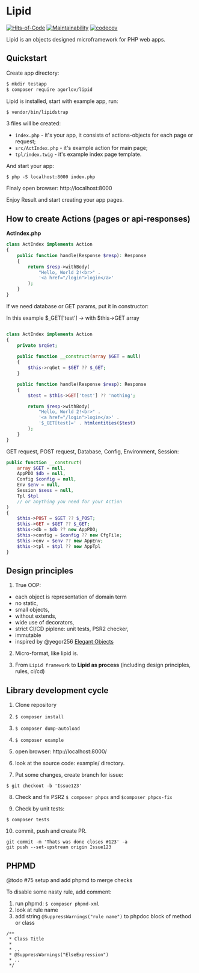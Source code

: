 # Lipid

[![Hits-of-Code](https://hitsofcode.com/github/agorlov/lipid)](https://hitsofcode.com/view/github/agorlov/lipid) [![Maintainability](https://api.codeclimate.com/v1/badges/81625ae51d51bd721b46/maintainability)](https://codeclimate.com/github/agorlov/lipid/maintainability) [![codecov](https://codecov.io/gh/agorlov/lipid/branch/master/graph/badge.svg)](https://codecov.io/gh/agorlov/lipid)

Lipid is an objects designed microframework for PHP web apps.


## Quickstart

Create app directory:

```sh
$ mkdir testapp
$ composer require agorlov/lipid
```

Lipid is installed, start with example app, run:

```sh
$ vendor/bin/lipidstrap

```

3 files will be created:

- ``index.php`` - it's your app, it consists of actions-objects for each page or request;
- ``src/ActIndex.php`` - it's example action for main page;
- ``tpl/index.twig`` - it's example index page template. 


And start your app:

```
$ php -S localhost:8000 index.php
```

Finaly open browser:
http://localhost:8000

Enjoy Result and start creating your app pages.


## How to create Actions (pages or api-responses)

**ActIndex.php**

```php
class ActIndex implements Action
{
    public function handle(Response $resp): Response
    {
        return $resp->withBody(
            "Hello, World 2!<br>" . 
            '<a href="/login">login</a>'
        );
    }
}
```

If we need database or GET params, put it in constructor:

In this example $_GET['test'] -> with $this->GET array

```php

class ActIndex implements Action
{
    private $rqGet;
     
    public function __construct(array $GET = null)
    {
        $this->rqGet = $GET ?? $_GET;
    }

    public function handle(Response $resp): Response
    {
        $test = $this->GET['test'] ?? 'nothing';

        return $resp->withBody(
            "Hello, World 2!<br>" . 
            '<a href="/login">login</a>' .
            '$_GET[test]=' . htmlentities($test)
        );
    }
}
```

GET request, POST request, Database, Config, Environment, Session:
```php
public function __construct(
    array $GET = null, 
    AppPDO $db = null, 
    Config $config = null, 
    Env $env = null,
    Session $sess = null,
    Tpl $tpl
    // or anything you need for your Action
) 
{
    $this->POST = $GET ?? $_POST;
    $this->GET = $GET ?? $_GET;
    $this->db = $db ?? new AppPDO;
    $this->config = $config ?? new CfgFile;
    $this->env = $env ?? new AppEnv;
    $this->tpl = $tpl ?? new AppTpl
}
```

## Design principles

1. True OOP: 
  - each object is representation of domain term
  - no static,
  - small objects, 
  - without extends, 
  - wide use of decorators,
  - strict CI/CD piplene: unit tests, PSR2 checker, 
  - immutable
  - inspired by @yegor256 [Elegant Objects](https://www.elegantobjects.org/)

2. Micro-format, like lipid is.

3. From ``Lipid framework`` to **Lipid as process** (including design principles, rules, ci/cd)

## Library development cycle

1. Clone repository
2. ``$ composer install``
3. ``$ composer dump-autoload``
4. ``$ composer example``
5. open browser: http://localhost:8000/
6. look at the source code: example/ directory.

7. Put some changes, create branch for issue:
```
$ git checkout -b 'Issue123'
```

8. Check and fix PSR2
`` $ composer phpcs `` and `` $composer phpcs-fix ``

9. Check by unit tests:
```
$ composer tests
```

10. commit, push and create PR.
```
git commit -m 'Thats was done closes #123' -a
git push --set-upstream origin Issue123
```


## PHPMD

@todo #75 setup and add phpmd to merge checks

To disable some nasty rule, add comment:

1. run phpmd: ``$ composer phpmd-xml``
2. look at rule name
3. add string ``@SuppressWarnings("rule name")`` to phpdoc block of method or class

```
/**
 * Class Title
 *
 * ..
 * @SuppressWarnings("ElseExpression")
 * ..
 */
```

